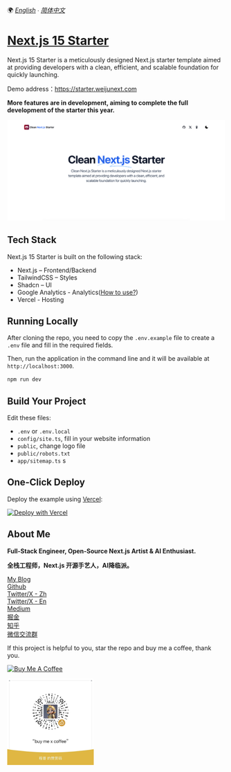 🌍 *[English](README.md) ∙ [简体中文](README-zh.md)*


# [Next.js 15 Starter](https://starter.weijunext.com/)

Next.js 15 Starter is a meticulously designed Next.js starter template aimed at providing developers with a clean, efficient, and scalable foundation for quickly launching.

Demo address：https://starter.weijunext.com

**More features are in development, aiming to complete the full development of the starter this year.**

[![Next.js 15 Starter](./public/og.png)](https://www.starter.weijunext.com/)

## Tech Stack 

Next.js 15 Starter is built on the following stack:

- Next.js – Frontend/Backend
- TailwindCSS – Styles
- Shadcn – UI
- Google Analytics - Analytics([How to use?](https://weijunext.com/article/979b9033-188c-4d88-bfff-6cf74d28420d))
- Vercel - Hosting


## Running Locally

After cloning the repo, you need to copy the `.env.example` file to create a `.env` file and fill in the required fields.

Then, run the application in the command line and it will be available at `http://localhost:3000`.

```bash
npm run dev
```

## Build Your Project

Edit these files:
- `.env` or `.env.local`
- `config/site.ts`, fill in your website information 
- `public`, change logo file
- `public/robots.txt`
- `app/sitemap.ts`
s


## One-Click Deploy

Deploy the example using [Vercel](https://vercel.com?utm_source=github&utm_medium=readme&utm_campaign=vercel-examples):

[![Deploy with Vercel](https://vercel.com/button)](https://vercel.com/new/clone?repository-url=https://github.com/weijunext/clean-nextjs-starter&project-name=&repository-name=clean-nextjs-starter&demo-title=CleanNextjsStarter&demo-description=Clean%20nextjs%20starter.&demo-url=https://starter.weijunext.com&demo-image=https://starter.weijunext.com/og.png)

## About Me

**Full-Stack Engineer, Open-Source Next.js Artist & AI Enthusiast.**

**全栈工程师，Next.js 开源手艺人，AI降临派。**

[My Blog](https://weijunext.com)  
[Github](https://github.com/weijunext)  
[Twitter/X - Zh](https://twitter.com/weijunext)  
[Twitter/X - En](https://twitter.com/judewei_dev)  
[Medium](https://medium.com/@weijunext)  
[掘金](https://juejin.cn/user/26044008768029)  
[知乎](https://www.zhihu.com/people/mo-mo-mo-89-12-11)  
[微信交流群](https://weijunext.com/make-a-friend)  

If this project is helpful to you, star the repo and buy me a coffee, thank you.

<a href="https://www.buymeacoffee.com/weijunext" target="_blank"><img src="https://cdn.buymeacoffee.com/buttons/v2/default-yellow.png" alt="Buy Me A Coffee" style="height: 41px !important;width: 174px !important;" ></a>


<img src="./public/zs.jpeg" alt="赞赏作者" style="height: 200px; width: 200px">